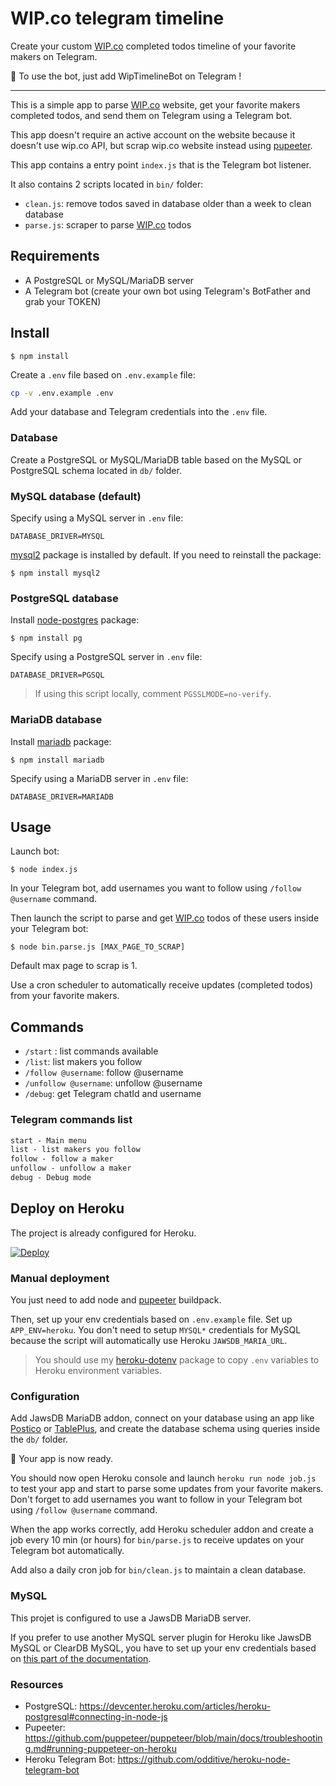 # WIP.co telegram timeline

Create your custom [WIP.co](https://wip.co/) completed todos timeline of your favorite makers on Telegram.

🤖 To use the bot, just add WipTimelineBot on Telegram !

---

This is a simple app to parse [WIP.co](https://wip.co/) website, get your favorite makers completed todos, and send them on Telegram using a Telegram bot.

This app doesn't require an active account on the website because it doesn't use wip.co API, but scrap wip.co website instead using [pupeeter](https://pptr.dev/).

This app contains a entry point `index.js` that is the Telegram bot listener.

It also contains 2 scripts located in `bin/` folder:

-   `clean.js`: remove todos saved in database older than a week to clean database
-   `parse.js`: scraper to parse [WIP.co](https://wip.co/) todos

## Requirements

-   A PostgreSQL or MySQL/MariaDB server
-   A Telegram bot (create your own bot using Telegram's BotFather and grab your TOKEN)

## Install

```
$ npm install
```

Create a `.env` file based on `.env.example` file:

```bash
cp -v .env.example .env
```

Add your database and Telegram credentials into the `.env` file.

### Database

Create a PostgreSQL or MySQL/MariaDB table based on the MySQL or PostgreSQL schema located in `db/` folder.

### MySQL database (default)

Specify using a MySQL server in `.env` file:

```
DATABASE_DRIVER=MYSQL
```

[mysql2](https://www.npmjs.com/package/mysql2) package is installed by default. If you need to reinstall the package:

```
$ npm install mysql2
```

### PostgreSQL database

Install [node-postgres](https://node-postgres.com/) package:

```
$ npm install pg
```

Specify using a PostgreSQL server in `.env` file:

```
DATABASE_DRIVER=PGSQL
```

> If using this script locally, comment `PGSSLMODE=no-verify`.

### MariaDB database

Install [mariadb](https://mariadb.com/kb/en/getting-started-with-the-nodejs-connector/) package:

```
$ npm install mariadb
```

Specify using a MariaDB server in `.env` file:

```
DATABASE_DRIVER=MARIADB
```

## Usage

Launch bot:

```
$ node index.js
```

In your Telegram bot, add usernames you want to follow using `/follow @username` command.

Then launch the script to parse and get [WIP.co](https://wip.co/) todos of these users inside your Telegram bot:

```
$ node bin.parse.js [MAX_PAGE_TO_SCRAP]
```

Default max page to scrap is 1.

Use a cron scheduler to automatically receive updates (completed todos) from your favorite makers.

## Commands

-   `/start` : list commands available
-   `/list`: list makers you follow
-   `/follow @username`: follow @username
-   `/unfollow @username`: unfollow @username
-   `/debug`: get Telegram chatId and username

### Telegram commands list

```txt
start - Main menu
list - list makers you follow
follow - follow a maker
unfollow - unfollow a maker
debug - Debug mode
```

## Deploy on Heroku

The project is already configured for Heroku.

[![Deploy](https://www.herokucdn.com/deploy/button.svg)](https://heroku.com/deploy)

### Manual deployment

You just need to add node and [pupeeter](https://github.com/puppeteer/puppeteer/blob/main/docs/troubleshooting.md#running-puppeteer-on-heroku) buildpack.

Then, set up your env credentials based on `.env.example` file. Set up `APP_ENV=heroku`. You don't need to setup `MYSQL*` credentials for MySQL because the script will automatically use Heroku `JAWSDB_MARIA_URL`.

> You should use my [heroku-dotenv](https://github.com/cba85/heroku-dotenv) package to copy `.env` variables to Heroku environment variables.

### Configuration

Add JawsDB MariaDB addon, connect on your database using an app like [Postico](https://eggerapps.at/postico/) or [TablePlus](https://tableplus.com/), and create the database schema using queries inside the `db/` folder.

🚀 Your app is now ready.

You should now open Heroku console and launch `heroku run node job.js` to test your app and start to parse some updates from your favorite makers. Don't forget to add usernames you want to follow in your Telegram bot using `/follow @username` command.

When the app works correctly, add Heroku scheduler addon and create a job every 10 min (or hours) for `bin/parse.js` to receive updates on your Telegram bot automatically.

Add also a daily cron job for `bin/clean.js` to maintain a clean database.

### MySQL

This projet is configured to use a JawsDB MariaDB server.

If you prefer to use another MySQL server plugin for Heroku like JawsDB MySQL or ClearDB MySQL, you have to set up your env credentials based on [this part of the documentation](#mysql-database).

### Resources

-   PostgreSQL: https://devcenter.heroku.com/articles/heroku-postgresql#connecting-in-node-js
-   Pupeeter: https://github.com/puppeteer/puppeteer/blob/main/docs/troubleshooting.md#running-puppeteer-on-heroku
-   Heroku Telegram Bot: https://github.com/odditive/heroku-node-telegram-bot
